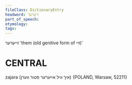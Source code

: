 ```yaml
---
fileClass: DictionaryEntry
headword: זייערער
part_of_speech: 
etymology: 
tags: 
---
```

זייערער
'them (old genitive form of זיי)'

CENTRAL
========

zajərə (איך וויל אײַערער פּטור ווערן) {POLAND, Warsaw, 52211}